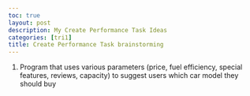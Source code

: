 ```yaml
---
toc: true
layout: post
description: My Create Performance Task Ideas
categories: [tri1]
title: Create Performance Task brainstorming
---
```


1. Program that uses various parameters (price, fuel efficiency, special features, reviews, capacity) to suggest users which car model they should buy